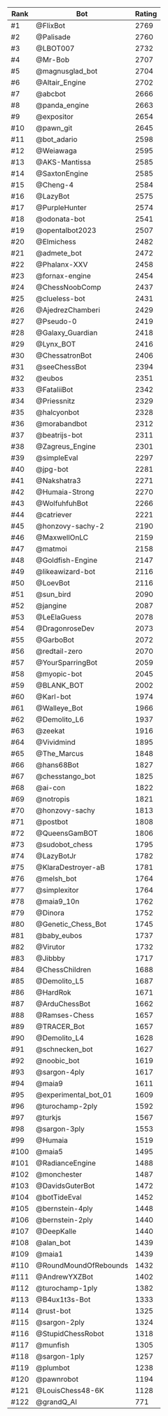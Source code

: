 Rank|Bot|Rating
---|---|---
#1|@FlixBot|2769
#2|@Palisade|2760
#3|@LBOT007|2732
#4|@Mr-Bob|2707
#5|@magnusglad_bot|2704
#6|@Altair_Engine|2702
#7|@abcbot|2666
#8|@panda_engine|2663
#9|@expositor|2654
#10|@pawn_git|2645
#11|@bot_adario|2598
#12|@Weiawaga|2595
#13|@AKS-Mantissa|2585
#14|@SaxtonEngine|2585
#15|@Cheng-4|2584
#16|@LazyBot|2575
#17|@PurpleHunter|2574
#18|@odonata-bot|2541
#19|@opentalbot2023|2507
#20|@Elmichess|2482
#21|@admete_bot|2472
#22|@Phalanx-XXV|2458
#23|@fornax-engine|2454
#24|@ChessNoobComp|2437
#25|@clueless-bot|2431
#26|@AjedrezChamberi|2429
#27|@Pseudo-0|2419
#28|@Galaxy_Guardian|2418
#29|@Lynx_BOT|2416
#30|@ChessatronBot|2406
#31|@seeChessBot|2394
#32|@eubos|2351
#33|@FataliiBot|2342
#34|@Priessnitz|2329
#35|@halcyonbot|2328
#36|@morabandbot|2312
#37|@beatrijs-bot|2311
#38|@Zagreus_Engine|2301
#39|@simpleEval|2297
#40|@jpg-bot|2281
#41|@Nakshatra3|2271
#42|@Humaia-Strong|2270
#43|@WolfuhfuhBot|2266
#44|@catriever|2221
#45|@honzovy-sachy-2|2190
#46|@MaxwellOnLC|2159
#47|@matmoi|2158
#48|@Goldfish-Engine|2147
#49|@likeawizard-bot|2116
#50|@LoevBot|2116
#51|@sun_bird|2090
#52|@jangine|2087
#53|@LeElaGuess|2078
#54|@DragonroseDev|2073
#55|@GarboBot|2072
#56|@redtail-zero|2070
#57|@YourSparringBot|2059
#58|@myopic-bot|2045
#59|@BLANK_BOT|2002
#60|@Karl-bot|1974
#61|@Walleye_Bot|1966
#62|@Demolito_L6|1937
#63|@zeekat|1916
#64|@Vividmind|1895
#65|@The_Marcus|1848
#66|@hans68Bot|1827
#67|@chesstango_bot|1825
#68|@ai-con|1822
#69|@notropis|1821
#70|@honzovy-sachy|1813
#71|@postbot|1808
#72|@QueensGamBOT|1806
#73|@sudobot_chess|1795
#74|@LazyBotJr|1782
#75|@KlaraDestroyer-aB|1781
#76|@melsh_bot|1764
#77|@simplexitor|1764
#78|@maia9_10n|1762
#79|@Dinora|1752
#80|@Genetic_Chess_Bot|1745
#81|@baby_eubos|1737
#82|@Virutor|1732
#83|@Jibbby|1717
#84|@ChessChildren|1688
#85|@Demolito_L5|1687
#86|@HardRok|1671
#87|@ArduChessBot|1662
#88|@Ramses-Chess|1657
#89|@TRACER_Bot|1657
#90|@Demolito_L4|1628
#91|@schnecken_bot|1627
#92|@noobic_bot|1619
#93|@sargon-4ply|1617
#94|@maia9|1611
#95|@experimental_bot_01|1609
#96|@turochamp-2ply|1592
#97|@turkjs|1567
#98|@sargon-3ply|1553
#99|@Humaia|1519
#100|@maia5|1495
#101|@RadianceEngine|1488
#102|@monchester|1487
#103|@DavidsGuterBot|1472
#104|@botTideEval|1452
#105|@bernstein-4ply|1448
#106|@bernstein-2ply|1440
#107|@DeepKalle|1440
#108|@alan_bot|1439
#109|@maia1|1439
#110|@RoundMoundOfRebounds|1432
#111|@AndrewYXZBot|1402
#112|@turochamp-1ply|1382
#113|@B4ux1t3s-Bot|1333
#114|@rust-bot|1325
#115|@sargon-2ply|1324
#116|@StupidChessRobot|1318
#117|@munfish|1305
#118|@sargon-1ply|1257
#119|@plumbot|1238
#120|@pawnrobot|1194
#121|@LouisChess48-6K|1128
#122|@grandQ_AI|771
